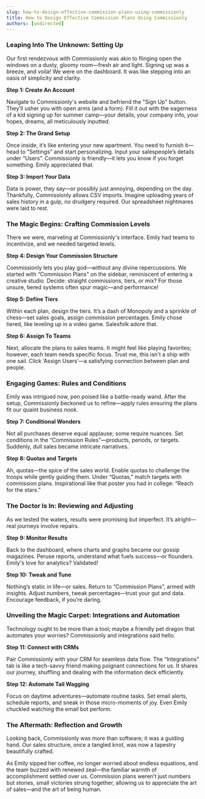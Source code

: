 ```yaml
---
slug: how-to-design-effective-commission-plans-using-commissionly
title: How to Design Effective Commission Plans Using Commissionly
authors: [undirected]
---
```



### **Leaping Into The Unknown: Setting Up**

Our first rendezvous with Commissionly was akin to flinging open the windows on a dusty, gloomy room—fresh air and light. Signing up was a breeze, and voila! We were on the dashboard. It was like stepping into an oasis of simplicity and clarity.

**Step 1: Create An Account**

Navigate to Commissionly's website and befriend the "Sign Up" button. They’ll usher you with open arms (and a form). Fill it out with the eagerness of a kid signing up for summer camp—your details, your company info, your hopes, dreams, all meticulously inputted.

**Step 2: The Grand Setup**

Once inside, it’s like entering your new apartment. You need to furnish it—head to “Settings” and start personalizing. Input your salespeople’s details under “Users”. Commissionly is friendly—it lets you know if you forget something. Emily appreciated that.

**Step 3: Import Your Data**

Data is power, they say—or possibly just annoying, depending on the day. Thankfully, Commissionly allows CSV imports. Imagine uploading years of sales history in a gulp, no drudgery required. Our spreadsheet nightmares were laid to rest.

### **The Magic Begins: Crafting Commission Levels**

There we were, marveling at Commissionly's interface. Emily had teams to incentivize, and we needed targeted levels.

**Step 4: Design Your Commission Structure**

Commissionly lets you play god—without any divine repercussions. We started with “Commission Plans” on the sidebar, reminiscent of entering a creative studio. Decide: straight commissions, tiers, or mix? For those unsure, tiered systems often spur magic—and performance!

**Step 5: Define Tiers**

Within each plan, design the tiers. It’s a dash of Monopoly and a sprinkle of chess—set sales goals, assign commission percentages. Emily chose tiered, like leveling up in a video game. Salesfolk adore that.

**Step 6: Assign To Teams**

Next, allocate the plans to sales teams. It might feel like playing favorites; however, each team needs specific focus. Trust me, this isn't a ship with one sail. Click ‘Assign Users’—a satisfying connection between plan and people.

### **Engaging Games: Rules and Conditions**

Emily was intrigued now, pen poised like a battle-ready wand. After the setup, Commissionly beckoned us to refine—apply rules ensuring the plans fit our quaint business nook.

**Step 7: Conditional Wonders**

Not all purchases deserve equal applause; some require nuances. Set conditions in the “Commission Rules”—products, periods, or targets. Suddenly, dull sales became intricate narratives.

**Step 8: Quotas and Targets**

Ah, quotas—the spice of the sales world. Enable quotas to challenge the troops while gently guiding them. Under “Quotas,” match targets with commission plans. Inspirational like that poster you had in college: “Reach for the stars.”

### **The Doctor Is In: Reviewing and Adjusting**

As we tested the waters, results were promising but imperfect. It’s alright—real journeys involve repairs.

**Step 9: Monitor Results**

Back to the dashboard, where charts and graphs became our gossip magazines. Peruse reports, understand what fuels success—or flounders. Emily's love for analytics? Validated!

**Step 10: Tweak and Tune**

Nothing’s static in life—or sales. Return to “Commission Plans”, armed with insights. Adjust numbers, tweak percentages—trust your gut and data. Encourage feedback, if you’re daring.

### **Unveiling the Magic Carpet: Integrations and Automation**

Technology ought to be more than a tool; maybe a friendly pet dragon that automates your worries? Commissionly and integrations said hello.

**Step 11: Connect with CRMs**

Pair Commissionly with your CRM for seamless data flow. The “Integrations” tab is like a tech-savvy friend making poignant connections for us. It shares our journey, shuffling and dealing with the information deck efficiently.

**Step 12: Automate Tail Wagging**

Focus on daytime adventures—automate routine tasks. Set email alerts, schedule reports, and sneak in those micro-moments of joy. Even Emily chuckled watching the email bot perform.

### **The Aftermath: Reflection and Growth**

Looking back, Commissionly was more than software; it was a guiding hand. Our sales structure, once a tangled knot, was now a tapestry beautifully crafted.

As Emily sipped her coffee, no longer worried about endless equations, and the team buzzed with renewed zeal—the familiar warmth of accomplishment settled over us. Commission plans weren’t just numbers but stories, small victories strung together, allowing us to appreciate the art of sales—and the art of being human.